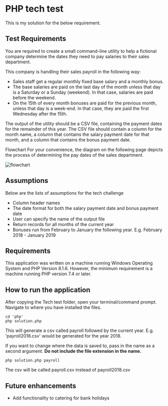 # PHP tech test
This is my solution for the below requirement.

## Test Requirements
You are required to create a small command-line utility to help a fictional company determine the dates they need to pay salaries to their sales department.

This company is handling their sales payroll in the following way: 
- Sales staff get a regular monthly fixed base salary and a monthly bonus. 
- The base salaries are paid on the last day of the month unless that day is a Saturday or a Sunday (weekend). In that case, salaries are paid before the weekend. 
- On the 15th of every month bonuses are paid for the previous month, unless that day is a week-end. In that case, they are paid the first Wednesday after the 15th. 

The output of the utility should be a CSV file, containing the payment dates for the remainder of this year. The CSV file should contain a column for the month name, a column that contains the salary payment date for that month, and a column that contains the bonus payment date.

Flowchart For your convenience, the diagram on the following page depicts the process of determining the pay dates of the sales department.

![flowchart](https://github.com/KKOA/dickies-tech-test/blob/master/php/requirement.jpg)

## Assumptions
Below are the lists of assumptions for the tech challenge
- Column header names
- The date format for both the salary payment date and bonus payment date
- User can specify the name of the output file
- Return records for all months of the current year
- Bonuses run from February to January the following year. E.g. February 2018 - January 2019


## Requirements
This application was written on a machine running Windows Operating System and PHP Version 8.1.6. 
However, the minimum requirement is a machine running PHP version 7.4 or later.

## How to run the application
After copying the Tech test folder, open your terminal/command prompt.
Navigate to where you have installed the files.

```
cd 'php'
php solution.php
```

This will generate a csv called payroll followed by the current year.
E.g. 'payroll2018.csv' would be generated for the year 2018.

If you want to change where the data is saved to, pass in the name as a second argument.
**Do not include the file extension in the name.**

```
php solution.php payroll
```
The csv will be called payroll.csv instead of payroll2018.csv

## Future enhancements

- Add functionality to catering for bank holidays
